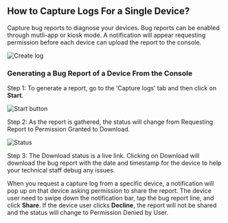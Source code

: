 ## How to Capture Logs For a Single Device?

  
Capture bug reports to diagnose your devices. Bug reports can be enabled through mutli-app or kiosk mode. A notification will appear requesting permission before each device can upload the report to the console. 

  

![Create log](./images/logs/135_Groups_devices_details_capture_logs.png)

  

### Generating a Bug Report of a Device From the Console

  

Step 1: To generate a report, go to the ‘Capture logs’ tab and then click on **Start**.

![Start button](./images/logs/136_Groups_devices_details_capture_logs_start.png)

  

Step 2: As the report is gathered, the status will change from Requesting Report to Permission Granted to Download.

  

![Status](./images/logs/137_Groups_devices_details_capture_logs_loading.png)

  

Step 3: The Download status is a live link. Clicking on Download will download the bug report with the date and timestamp for the device to help your technical staff debug any issues.

When you request a capture log from a specific device, a notification will pop up on that device asking permission to share the report. The device user need to swipe down the notification bar, tap the bug report line, and click **Share**. If the device user clicks **Decline**, the report will not be shared and the status will change to Permission Denied by User.

